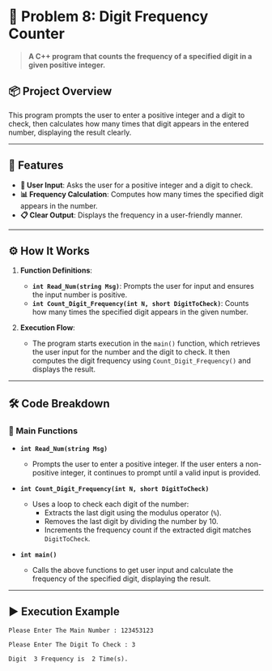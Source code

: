 # 📜 Problem 8: Digit Frequency Counter

> **A C++ program that counts the frequency of a specified digit in a given positive integer.**

## 📦 Project Overview
This program prompts the user to enter a positive integer and a digit to check, then calculates how many times that digit appears in the entered number, displaying the result clearly.

---

## 🌟 Features
- **🔢 User Input**: Asks the user for a positive integer and a digit to check.
- **📊 Frequency Calculation**: Computes how many times the specified digit appears in the number.
- **📋 Clear Output**: Displays the frequency in a user-friendly manner.

---

## ⚙️ How It Works
1. **Function Definitions**:
   - **`int Read_Num(string Msg)`**: Prompts the user for input and ensures the input number is positive.
   - **`int Count_Digit_Frequency(int N, short DigitToCheck)`**: Counts how many times the specified digit appears in the given number.

2. **Execution Flow**:
   - The program starts execution in the `main()` function, which retrieves the user input for the number and the digit to check. It then computes the digit frequency using `Count_Digit_Frequency()` and displays the result.

---

## 🛠️ Code Breakdown
### 🔹 Main Functions
- **`int Read_Num(string Msg)`**
  - Prompts the user to enter a positive integer. If the user enters a non-positive integer, it continues to prompt until a valid input is provided.

- **`int Count_Digit_Frequency(int N, short DigitToCheck)`**
  - Uses a loop to check each digit of the number:
    - Extracts the last digit using the modulus operator (`%`).
    - Removes the last digit by dividing the number by 10.
    - Increments the frequency count if the extracted digit matches `DigitToCheck`.

- **`int main()`**
  - Calls the above functions to get user input and calculate the frequency of the specified digit, displaying the result.

---

## ▶️ Execution Example

```plaintext
Please Enter The Main Number : 123453123

Please Enter The Digit To Check : 3

Digit  3 Frequency is  2 Time(s).
